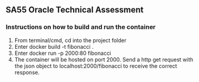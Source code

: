 ## SA55 Oracle Technical Assessment

### Instructions on how to build and run the container
1. From terminal/cmd, cd into the project folder
2. Enter docker build -t fibonacci . 
3. Enter docker run -p 2000:80 fibonacci
4. The container will be hosted on port 2000. 
Send a http get request with the json object to localhost:2000/fibonacci to receive the correct response.